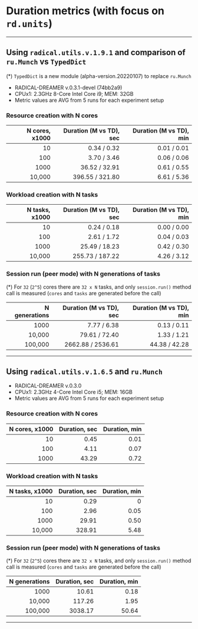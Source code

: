 # Duration metrics (with focus on `rd.units`)

---

## Using `radical.utils.v.1.9.1` and comparison of `ru.Munch` vs `TypedDict`
(*) `TypedDict` is a new module (alpha-version.20220107) to replace `ru.Munch`

- RADICAL-DREAMER v.0.3.1-devel (74bb2a9)
- CPUx1: 2.3GHz 8-Core Intel Core i9; MEM: 32GB
- Metric values are AVG from 5 runs for each experiment setup

### Resource creation with N cores

| N cores, x1000 | Duration (M vs TD), sec | Duration (M vs TD), min |
|---------------:|------------------------:|------------------------:|
|             10 |           0.34 /   0.32 |             0.01 / 0.01 |
|            100 |           3.70 /   3.46 |             0.06 / 0.06 |
|           1000 |          36.52 /  32.91 |             0.61 / 0.55 |
|         10,000 |         396.55 / 321.80 |             6.61 / 5.36 |

### Workload creation with N tasks

| N tasks, x1000 | Duration (M vs TD), sec | Duration (M vs TD), min |
|---------------:|------------------------:|------------------------:|
|             10 |           0.24 /   0.18 |             0.00 / 0.00 |
|            100 |           2.61 /   1.72 |             0.04 / 0.03 |
|           1000 |          25.49 /  18.23 |             0.42 / 0.30 |
|         10,000 |         255.73 / 187.22 |             4.26 / 3.12 |

### Session run (peer mode) with N generations of tasks
(*) For `32` (`2^5`) cores there are `32 x N` tasks,
and only `session.run()` method call is measured 
(`cores` and `tasks` are generated before the call)

| N generations | Duration (M vs TD), sec | Duration (M vs TD), min |
|--------------:|------------------------:|------------------------:|
|          1000 |          7.77 /    6.38 |            0.13 /  0.11 |
|        10,000 |         79.61 /   72.40 |            1.33 /  1.21 |
|       100,000 |       2662.88 / 2536.61 |           44.38 / 42.28 |

---

## Using `radical.utils.v.1.6.5` and `ru.Munch`

- RADICAL-DREAMER v.0.3.0
- CPUx1: 2.3GHz 4-Core Intel Core i5; MEM: 16GB
- Metric values are AVG from 5 runs for each experiment setup

### Resource creation with N cores

| N cores, x1000 | Duration, sec | Duration, min |
|---------------:|--------------:|--------------:|
|             10 |          0.45 |          0.01 |
|            100 |          4.11 |          0.07 |
|           1000 |         43.29 |          0.72 |

### Workload creation with N tasks

| N tasks, x1000 | Duration, sec | Duration, min |
|---------------:|--------------:|--------------:|
|             10 |          0.29 |             0 |
|            100 |          2.96 |          0.05 |
|           1000 |         29.91 |          0.50 |
|         10,000 |        328.91 |          5.48 |

### Session run (peer mode) with N generations of tasks
(*) For `32` (`2^5`) cores there are `32 x N` tasks,
and only `session.run()` method call is measured 
(`cores` and `tasks` are generated before the call)

| N generations | Duration, sec | Duration, min |
|--------------:|--------------:|--------------:|
|          1000 |         10.61 |          0.18 |
|        10,000 |        117.26 |          1.95 |
|       100,000 |       3038.17 |         50.64 |

---
